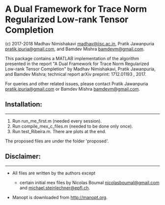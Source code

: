 # A Dual Framework for Trace Norm Regularized Low-rank Tensor Completion

(c) 2017-2018 Madhav Nimishakavi <madhav@iisc.ac.in>, Pratik Jawanpuria <pratik.jpuria@gmail.com>, and Bamdev Mishra <bamdevm@gmail.com>.

This package contains a MATLAB implementation of the algorithm presented in the report 
"A Dual Framework for Trace Norm Regularized Low-rank Tensor Completion" by Madhav Nimishakavi, Pratik Jawanpuria, and Bamdev Mishra; technical report arXiv preprint: 1712.01193 , 2017.

For queries and other related issues, please contact Pratik Jawanpuria <pratik.jpuria@gmail.com> or Bamdev Mishra <bamdevm@gmail.com>. 


## Installation:
-------------

1) Run run_me_first.m (needed every session).
2) Run compile_mex_c_files.m (needed to be done only once).
3) Run test_Ribeira.m. There are plots at the end. 

The proposed files are under the folder 'proposed'.



## Disclaimer:
-----------

- All files are written by the authors except
    - certain initial mex files by Nicolas Boumal <nicolasboumal@gmail.com> and <michael.steinlechner@epfl.ch>.

- Manopt is downloaded from http://manopt.org.


    

